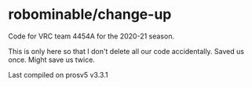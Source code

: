 # robominable/change-up
Code for VRC team 4454A for the 2020-21 season.

This is only here so that I don't delete all our code accidentally. Saved us once. Might save us twice.

Last compiled on prosv5 v3.3.1